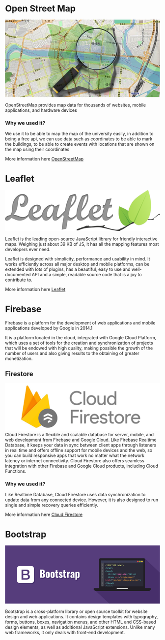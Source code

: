 # Open Street Map
![img](img/osm.jpg)

OpenStreetMap provides map data for thousands of websites, mobile applications, and hardware devices

### Why we used it?

We use it to be able to map the map of the university easily, in addition to being a free api, we can use data such as coordinates to be able to mark the buildings, to be able to create events with locations that are shown on the map using their coordinates

More information here
[OpenStreetMap](https://www.openstreetmap.org/#map=5/23.944/-102.579)


# Leaflet
![img](img/leaflet.png)

Leaflet is the leading open-source JavaScript library for friendly interactive maps. Weighing just about 39 KB of JS, it has all the mapping features most developers ever need.

Leaflet is designed with simplicity, performance and usability in mind. It works efficiently across all major desktop and mobile platforms, can be extended with lots of plugins, has a beautiful, easy to use and well-documented API and a simple, readable source code that is a joy to contribute to.

More information here [Leaflet](https://leafletjs.com/)

# Firebase
Firebase is a platform for the development of web applications and mobile applications developed by Google in 2014.1

It is a platform located in the cloud, integrated with Google Cloud Platform, which uses a set of tools for the creation and synchronization of projects that will be endowed with high quality, making possible the growth of the number of users and also giving results to the obtaining of greater monetization.


## Firestore
![img](img/firestore.png)
Cloud Firestore is a flexible and scalable database for server, mobile, and web development from Firebase and Google Cloud. Like Firebase Realtime Database, it keeps your data in sync between client apps through listeners in real time and offers offline support for mobile devices and the web, so you can build responsive apps that work no matter what the network latency or internet connectivity. Cloud Firestore also offers seamless integration with other Firebase and Google Cloud products, including Cloud Functions.

### Why we used it?

Like Realtime Database, Cloud Firestore uses data synchronization to update data from any connected device. However, it is also designed to run single and simple recovery queries efficiently.

More information here [Cloud Firestore](https://firebase.google.com/docs/firestore?hl=es)

# Bootstrap

![img](img/bootstrap.png)

Bootstrap is a cross-platform library or open source toolkit for website design and web applications. It contains design templates with typography, forms, buttons, boxes, navigation menus, and other HTML and CSS-based design elements, as well as additional JavaScript extensions. Unlike many web frameworks, it only deals with front-end development.

